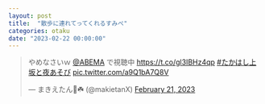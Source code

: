 ```yaml
---
layout: post
title:  "散歩に連れてってくれるすみぺ"
categories: otaku
date: "2023-02-22 00:00:00"
---
```


<blockquote class="twitter-tweet tw-align-center"><p lang="ja" dir="ltr">やめなさいｗ <a href="https://twitter.com/ABEMA?ref_src=twsrc%5Etfw">@ABEMA</a> で視聴中 <a href="https://t.co/gl3IBHz4qp">https://t.co/gl3IBHz4qp</a> <a href="https://twitter.com/hashtag/%E3%81%9F%E3%81%8B%E3%81%AF%E3%81%97%E4%B8%8A%E5%9D%82%E3%81%A8%E5%A4%9C%E3%81%82%E3%81%9D%E3%81%B3?src=hash&amp;ref_src=twsrc%5Etfw">#たかはし上坂と夜あそび</a> <a href="https://t.co/a9Q1bA7Q8V">pic.twitter.com/a9Q1bA7Q8V</a></p>&mdash; まきえたん🥦☘️ (@makietanX) <a href="https://twitter.com/makietanX/status/1628031656010596353?ref_src=twsrc%5Etfw">February 21, 2023</a></blockquote> <script async src="https://platform.twitter.com/widgets.js" charset="utf-8"></script>
